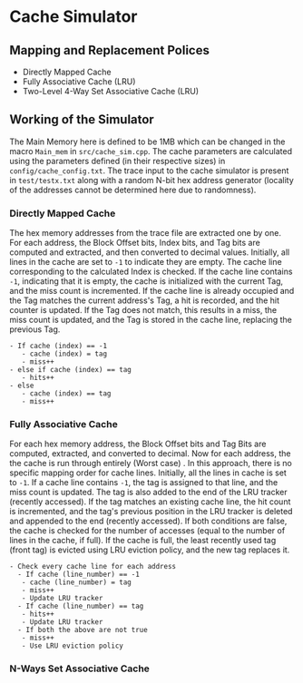 # Cache Simulator

## Mapping and Replacement Polices
- Directly Mapped Cache
- Fully Associative Cache (LRU)
- Two-Level 4-Way Set Associative Cache (LRU)

## Working of the Simulator
The Main Memory here is defined to be 1MB which can be changed in the macro `Main_mem` in `src/cache_sim.cpp`. The cache parameters are calculated using the parameters defined (in their respective sizes) in `config/cache_config.txt`. The trace input to the cache simulator is present in `test/testx.txt` along with a random N-bit hex address generator (locality of the addresses cannot be determined here due to randomness).

### Directly Mapped Cache
The hex memory addresses from the trace file are extracted one by one. For each address, the Block Offset bits, Index bits, and Tag bits are computed and extracted, and then converted to decimal values. Initially, all lines in the cache are set to `-1` to indicate they are empty. The cache line corresponding to the calculated Index is checked. If the cache line contains `-1`, indicating that it is empty, the cache is initialized with the current Tag, and the miss count is incremented. If the cache line is already occupied and the Tag matches the current address's Tag, a hit is recorded, and the hit counter is updated. If the Tag does not match, this results in a miss, the miss count is updated, and the Tag is stored in the cache line, replacing the previous Tag.

```
- If cache (index) == -1
   - cache (index) = tag
   - miss++   
- else if cache (index) == tag
   - hits++
- else
   - cache (index) == tag
   - miss++
```

### Fully Associative Cache
For each hex memory address, the Block Offset bits and Tag Bits are computed, extracted, and converted to decimal. Now for each address, the the cache is run through entirely (Worst case) . In this approach, there is no specific mapping order for cache lines. Initially, all the lines in cache is set to `-1`. If a cache line contains `-1`, the tag is assigned to that line, and the miss count is updated. The tag is also added to the end of the LRU tracker (recently accessed). If the tag matches an existing cache line, the hit count is incremented, and the tag's previous position in the LRU tracker is deleted and appended to the end (recently accessed). If both conditions are false, the cache is checked for the number of accesses (equal to the number of lines in the cache, if full). If the cache is full, the least recently used tag (front tag) is evicted using LRU eviction policy, and the new tag replaces it.

```
- Check every cache line for each address
  - If cache (line_number) == -1
   - cache (line_number) = tag
   - miss++
   - Update LRU tracker
  - If cache (line_number) == tag
   - hits++
   - Update LRU tracker
  - If both the above are not true
   - miss++
   - Use LRU eviction policy
```

### N-Ways Set Associative Cache